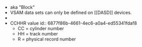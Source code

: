- aka "Block"
- VSAM data sets can only be defined on [[DASD]] devices.
-
- CCHHR value
  id:: 6877f86b-4661-4ec6-a0a4-ed55341fdaf8
	- CC = cylinder number
	- HH = track number
	- R = physical record number